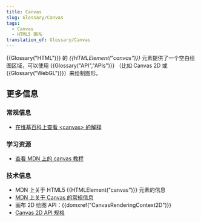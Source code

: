 ```yaml
---
title: Canvas
slug: Glossary/Canvas
tags:
  - Canvas
  - HTML5 画布
translation_of: Glossary/Canvas
---
```

{{Glossary("HTML")}} 的 _{{HTMLElement("canvas")}}_ 元素提供了一个空白绘图区域，可以使用 {{Glossary("API","APIs")}} （比如 Canvas 2D 或 {{Glossary("WebGL")}}）来绘制图形。

## 更多信息

### 常规信息

- [在维基百科上查看 \<canvas> 的解释](<https://zh.wikipedia.org/wiki/Canvas_(HTML%E5%85%83%E7%B4%A0)>)

### 学习资源

- [查看 MDN 上的 canvas 教程](/zh-CN/docs/Web/API/Canvas_API/Tutorial)

### 技术信息

- MDN 上关于 HTML5 {{HTMLElement("canvas")}} 元素的信息
- [MDN 上关于 Canvas 的常规信息](/zh-CN/docs/Web/API/Canvas_API)
- 画布 2D 绘图 API：{{domxref("CanvasRenderingContext2D")}}
- [Canvas 2D API 规格](https://www.w3.org/TR/2dcontext/)
